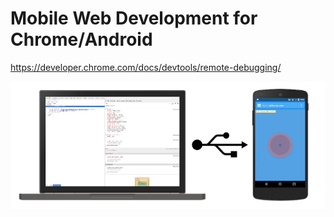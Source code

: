 # Mobile Web Development for Chrome/Android

https://developer.chrome.com/docs/devtools/remote-debugging/

![](remote-dev.png)